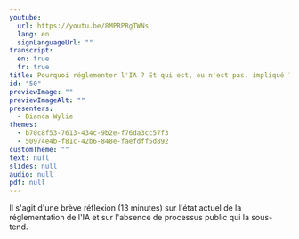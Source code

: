 ```yaml
---
youtube:
  url: https://youtu.be/8MPRPRgTWNs
  lang: en
  signLanguageUrl: ""
transcript:
  en: true
  fr: true
title: Pourquoi réglementer l'IA ? Et qui est, ou n'est pas, impliqué ?
id: "50"
previewImage: ""
previewImageAlt: ""
presenters:
  - Bianca Wylie
themes:
  - b70c8f53-7613-434c-9b2e-f76da3cc57f3
  - 50974e4b-f81c-42b6-848e-faefdff5d892
customTheme: ""
text: null
slides: null
audio: null
pdf: null
---
```

Il s'agit d'une brève réflexion (13 minutes) sur l'état actuel de la réglementation de l'IA et sur l'absence de processus public qui la sous-tend.
